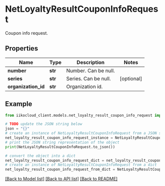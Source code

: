 # NetLoyaltyResultCouponInfoRequest

Coupon info request.

## Properties

Name | Type | Description | Notes
------------ | ------------- | ------------- | -------------
**number** | **str** | Number. Can be null. | 
**series** | **str** | Series. Can be null. | [optional] 
**organization_id** | **str** | Organization id. | 

## Example

```python
from iikocloud_client.models.net_loyalty_result_coupon_info_request import NetLoyaltyResultCouponInfoRequest

# TODO update the JSON string below
json = "{}"
# create an instance of NetLoyaltyResultCouponInfoRequest from a JSON string
net_loyalty_result_coupon_info_request_instance = NetLoyaltyResultCouponInfoRequest.from_json(json)
# print the JSON string representation of the object
print(NetLoyaltyResultCouponInfoRequest.to_json())

# convert the object into a dict
net_loyalty_result_coupon_info_request_dict = net_loyalty_result_coupon_info_request_instance.to_dict()
# create an instance of NetLoyaltyResultCouponInfoRequest from a dict
net_loyalty_result_coupon_info_request_from_dict = NetLoyaltyResultCouponInfoRequest.from_dict(net_loyalty_result_coupon_info_request_dict)
```
[[Back to Model list]](../README.md#documentation-for-models) [[Back to API list]](../README.md#documentation-for-api-endpoints) [[Back to README]](../README.md)


